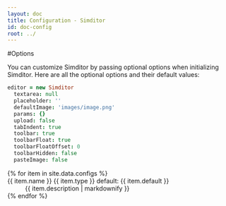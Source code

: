 ```yaml
---
layout: doc
title: Configuration - Simditor
id: doc-config
root: ../
---
```


#Options

You can customize Simditor by passing optional options when initializing Simditor.
Here are all the optional options and their default values:

```coffee
editor = new Simditor
  textarea: null
  placeholder: ''
  defaultImage: 'images/image.png'
  params: {}
  upload: false
  tabIndent: true
  toolbar: true
  toolbarFloat: true
  toolbarFloatOffset: 0
  toolbarHidden: false
  pasteImage: false
```


<dl class="doc-configs">
  {% for item in site.data.configs %}
    <dt id="anchor-{{ item.name }}">
      <!--<span class="icon simditor-icon simditor-icon-caret-down"></span>-->
      <span class="name">{{ item.name }}</span>
      <span class="type">{{ item.type }}</span>
      <span class="default">default: {{ item.default }}</span>
    </dt>
    <dd class="expand">
      {{ item.description | markdownify }}
    </dd>
  {% endfor %}
</dl>
